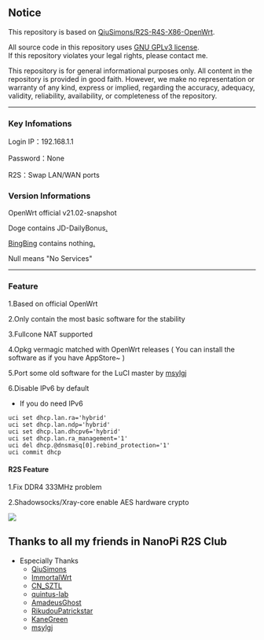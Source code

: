 
## Notice

This repository is based on [QiuSimons/R2S-R4S-X86-OpenWrt](https://github.com/QiuSimons/R2S-R4S-X86-OpenWrt).  

All source code in this repository uses [GNU GPLv3 license](https://www.gnu.org/licenses/gpl-3.0.html).  
If this repository violates your legal rights, please contact me.  

This repository is for general informational purposes only. All content in the repository is provided in good faith. However, we make no representation or warranty of any kind, express or implied,
regarding the accuracy, adequacy, validity, reliability, availability, or completeness of the repository.  

---
### Key Infomations

Login IP：192.168.1.1 

Password：None

R2S：Swap LAN/WAN ports

### Version Informations

OpenWrt official v21.02-snapshot

Doge contains JD-DailyBonus[.](https://github.com/fw876/helloworld)

[BingBing](https://weibo.com/u/6512991534) contains nothing[.](https://github.com/fw876/helloworld)

Null means "No Services"

---
### Feature

1.Based on official OpenWrt

2.Only contain the most basic software for the stability

3.Fullcone NAT supported

4.Opkg vermagic matched with OpenWrt releases ( You can install the software as if you have AppStore~ )

5.Port some old software for the LuCI master by [msylgj](https://github.com/msylgj)

6.Disable IPv6 by default

  * If you do need IPv6

```
uci set dhcp.lan.ra='hybrid'
uci set dhcp.lan.ndp='hybrid'
uci set dhcp.lan.dhcpv6='hybrid'
uci set dhcp.lan.ra_management='1'
uci del dhcp.@dnsmasq[0].rebind_protection='1'
uci commit dhcp
```
#### R2S Feature

1.Fix DDR4 333MHz problem

2.Shadowsocks/Xray-core enable AES hardware crypto

![](/Screenshots/main.jpeg)

## Thanks to all my friends in NanoPi R2S Club

* Especially Thanks
  * [QiuSimons](https://github.com/QiuSimons)
  * [ImmortalWrt](https://github.com/immortalwrt)
  * [CN_SZTL](https://github.com/1715173329)
  * [quintus-lab](https://github.com/quintus-lab)
  * [AmadeusGhost](https://github.com/AmadeusGhost)
  * [RikudouPatrickstar](https://github.com/RikudouPatrickstar)
  * [KaneGreen](https://github.com/KaneGreen)
  * [msylgj](https://github.com/msylgj)
